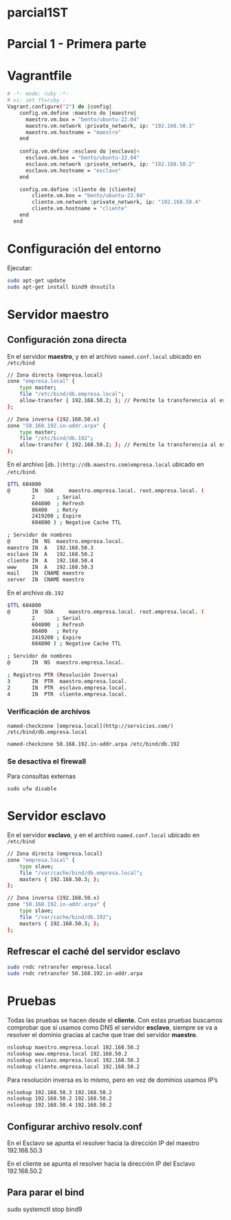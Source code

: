 # parcial1ST
# Parcial 1 - Primera parte

# Vagrantfile

```bash
# -*- mode: ruby -*-
# vi: set ft=ruby :
Vagrant.configure("2") do |config|
    config.vm.define :maestro do |maestro|
      maestro.vm.box = "bento/ubuntu-22.04"
      maestro.vm.network :private_network, ip: "192.168.50.3"
      maestro.vm.hostname = "maestro"
    end
  
    config.vm.define :esclavo do |esclavo|<
      esclavo.vm.box = "bento/ubuntu-22.04"
      esclavo.vm.network :private_network, ip: "192.168.50.2"
      esclavo.vm.hostname = "esclavo"
    end

    config.vm.define :cliente do |cliente|
        cliente.vm.box = "bento/ubuntu-22.04"
        cliente.vm.network :private_network, ip: "192.168.50.4"
        cliente.vm.hostname = "cliente"
    end
  end
```

# Configuración del entorno

Ejecutar:

```bash
sudo apt-get update
sudo apt-get install bind9 dnsutils
```

# Servidor maestro

## Configuración zona directa

En el servidor **maestro**, y en el archivo `named.conf.local` ubicado en `/etc/bind`

```bash
// Zona directa (empresa.local)
zone "empresa.local" {
    type master;
    file "/etc/bind/db.empresa.local";
    allow-transfer { 192.168.50.2; }; // Permite la transferencia al esclavo
};

// Zona inversa (192.168.50.x)
zone "50.168.192.in-addr.arpa" {
    type master;
    file "/etc/bind/db.192";
    allow-transfer { 192.168.50.2; }; // Permite la transferencia al esclavo
};
```

En el archivo [`db.](http://db.maestro.com)empresa.local` ubicado en `/etc/bind`.

```bash
$TTL 604800
@       IN  SOA     maestro.empresa.local. root.empresa.local. (
        2       ; Serial 
        604800  ; Refresh
        86400   ; Retry
        2419200 ; Expire
        604800 ) ; Negative Cache TTL

; Servidor de nombres
@       IN  NS  maestro.empresa.local.
maestro IN  A   192.168.50.3
esclavo IN  A   192.168.50.2
cliente IN  A   192.168.50.4
www     IN  A   192.168.50.3
mail    IN  CNAME maestro
server  IN  CNAME maestro

```

En el archivo `db.192` 

```bash
$TTL 604800
@       IN  SOA     maestro.empresa.local. root.empresa.local. (
        2       ; Serial
        604800  ; Refresh
        86400   ; Retry
        2419200 ; Expire
        604800 ) ; Negative Cache TTL

; Servidor de nombres
@       IN  NS  maestro.empresa.local.

; Registros PTR (Resolución Inversa)
3       IN  PTR  maestro.empresa.local.
2       IN  PTR  esclavo.empresa.local.
4       IN  PTR  cliente.empresa.local.
```

### Verificación de archivos

`named-checkzone [empresa.local](http://servicios.com/) /etc/bind/db.empresa.local`

`named-checkzone 50.168.192.in-addr.arpa /etc/bind/db.192`

### Se desactiva el firewall

Para consultas externas

`sudo ufw disable`

# Servidor esclavo

En el servidor **esclavo**, y en el archivo `named.conf.local` ubicado en `/etc/bind`

```bash
// Zona directa (empresa.local)
zone "empresa.local" {
    type slave;
    file "/var/cache/bind/db.empresa.local";
    masters { 192.168.50.3; };
};

// Zona inversa (192.168.50.x)
zone "50.168.192.in-addr.arpa" {
    type slave;
    file "/var/cache/bind/db.192";
    masters { 192.168.50.3; };
};
```

## Refrescar el caché del servidor esclavo

```bash
sudo rndc retransfer empresa.local
sudo rndc retransfer 50.168.192.in-addr.arpa
```

# Pruebas

Todas las pruebas se hacen desde el **cliente.** Con estas pruebas buscamos comprobar que si usamos como DNS el servidor **esclavo**, siempre se va a resolver el dominio gracias al cache que trae del servidor **maestro**.

```bash
nslookup maestro.empresa.local 192.168.50.2
nslookup www.empresa.local 192.168.50.2
nslookup esclavo.empresa.local 192.168.50.2
nslookup cliente.empresa.local 192.168.50.2
```

Para resolución inversa es lo mismo, pero en vez de dominios usamos IP’s

```bash
nslookup 192.168.50.3 192.168.50.2
nslookup 192.168.50.2 192.168.50.2
nslookup 192.168.50.4 192.168.50.2
```

## Configurar archivo resolv.conf

En el Esclavo se apunta el resolver hacia la dirección IP del maestro 192.168.50.3

En el cliente se apunta el resolver hacia la dirección IP del Esclavo 192.168.50.2

## Para parar el bind

sudo systemctl stop bind9
